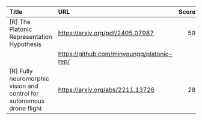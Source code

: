 | Title                                                                 | URL                                        |   Score | Date                |
|:----------------------------------------------------------------------|:-------------------------------------------|--------:|:--------------------|
| [R] The Platonic Representation Hypothesis                            | https://arxiv.org/pdf/2405.07987           |      59 | 2024-05-15 09:37:59 |
|                                                                       | https://github.com/minyoungg/platonic-rep/ |         |                     |
| [R] Fully neuromorphic vision and control for autonomous drone flight | https://arxiv.org/abs/2211.13726           |      28 | 2024-05-16 05:02:30 |